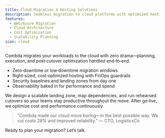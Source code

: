 ```yaml
---
title: Cloud Migration & Hosting Solutions
description: Seamless migration to cloud platforms with optimized hosting solutions tailored to your business needs.
features:
  - AWS/Azure Migration
  - Cloud Architecture
  - Cost Optimization
  - Scalability Planning
icon: cloud
---
```


Combda migrates your workloads to the cloud with zero drama—planning, execution, and post‑cutover optimization handled end‑to‑end.

- Zero‑downtime or low‑downtime migration windows
- Right‑sized, cost‑optimized hosting with FinOps guardrails
- Security baselines and landing zones from day one
- Observability baked in for performance and spend

We design a scalable landing zone, map dependencies, and run rehearsed cutovers so your teams stay productive throughout the move. After go‑live, we optimize cost and performance continuously.

> "Combda made our cloud move boring—in the best possible way. We cut costs 28% and improved reliability." — CTO, LogisticsCo

Ready to plan your migration? Let’s talk.
